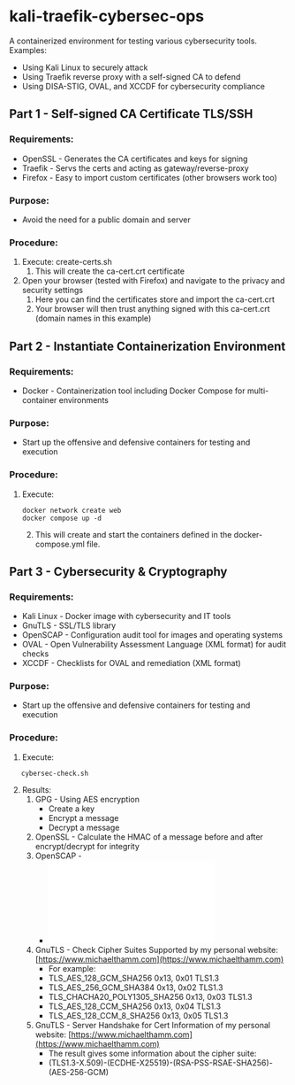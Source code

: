 # kali-traefik-cybersec-ops
A containerized environment for testing various cybersecurity tools.
Examples:
* Using Kali Linux to securely attack
* Using Traefik reverse proxy with a self-signed CA to defend
* Using DISA-STIG, OVAL, and XCCDF for cybersecurity compliance

## Part 1 - Self-signed CA Certificate TLS/SSH
### Requirements:
* OpenSSL - Generates the CA certificates and keys for signing
* Traefik - Servs the certs and acting as gateway/reverse-proxy
* Firefox - Easy to import custom certificates (other browsers work too)

### Purpose:
* Avoid the need for a public domain and server

### Procedure:
1. Execute:
   create-certs.sh
   1. This will create the ca-cert.crt certificate
2. Open your browser (tested with Firefox) and navigate to the privacy and security settings
   1. Here you can find the certificates store and import the ca-cert.crt
   2. Your browser will then trust anything signed with this ca-cert.crt (domain names in this example)

## Part 2 - Instantiate Containerization Environment
### Requirements:
* Docker - Containerization tool including Docker Compose for multi-container environments

### Purpose:
* Start up the offensive and defensive containers for testing and execution

### Procedure:
1. Execute:
   ```
   docker network create web
   docker compose up -d
   ```
   2. This will create and start the containers defined in the docker-compose.yml file.

## Part 3 - Cybersecurity & Cryptography
### Requirements:
* Kali Linux - Docker image with cybersecurity and IT tools
* GnuTLS - SSL/TLS library
* OpenSCAP - Configuration audit tool for images and operating systems
* OVAL - Open Vulnerability Assessment Language (XML format) for audit checks
* XCCDF - Checklists for OVAL and remediation (XML format)

### Purpose:
* Start up the offensive and defensive containers for testing and execution

### Procedure:
1. Execute:
```
   cybersec-check.sh
```
2. Results:
   1. GPG - Using AES encryption
      * Create a key
      * Encrypt a message
      * Decrypt a message
   2. OpenSSL - Calculate the HMAC of a message before and after encrypt/decrypt for integrity
   3. OpenSCAP - 
      * ![securetty-oval](documentation/oval-securetty-results.html)
   3. GnuTLS - Check Cipher Suites Supported by my personal website: [https://www.michaelthamm.com](https://www.michaelthamm.com)
      * For example:
      * TLS_AES_128_GCM_SHA256 0x13, 0x01	TLS1.3
      * TLS_AES_256_GCM_SHA384 0x13, 0x02	TLS1.3
      * TLS_CHACHA20_POLY1305_SHA256 0x13, 0x03	TLS1.3
      * TLS_AES_128_CCM_SHA256 0x13, 0x04	TLS1.3
      * TLS_AES_128_CCM_8_SHA256 0x13, 0x05	TLS1.3
   4. GnuTLS - Server Handshake for Cert Information of my personal website: [https://www.michaelthamm.com](https://www.michaelthamm.com)
      * The result gives some information about the cipher suite:
      * (TLS1.3-X.509)-(ECDHE-X25519)-(RSA-PSS-RSAE-SHA256)-(AES-256-GCM)
